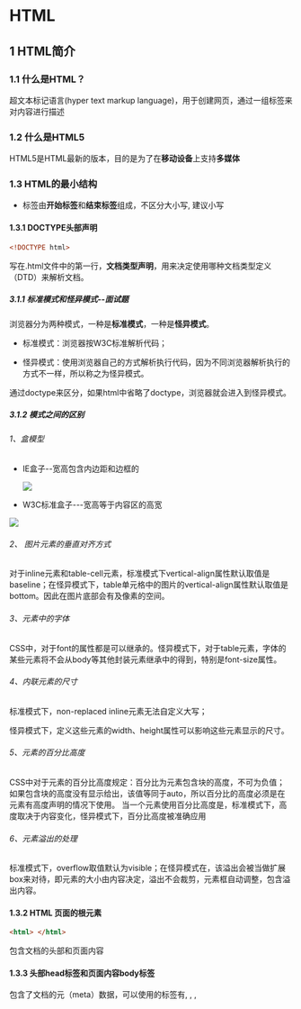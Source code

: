 # HTML

## 1 HTML简介

### 1.1 什么是HTML？

超文本标记语言(hyper text markup language)，用于创建网页，通过一组标签来对内容进行描述

### 1.2 什么是HTML5

HTML5是HTML最新的版本，目的是为了在**移动设备**上支持**多媒体**

### 1.3 HTML的最小结构

- 标签由**开始标签**和**结束标签**组成，不区分大小写, 建议小写

#### 1.3.1 DOCTYPE头部声明

```html
<!DOCTYPE html> 
```

写在.html文件中的第一行，**文档类型声明**，用来决定使用哪种文档类型定义（DTD）来解析文档。

##### 3.1.1 标准模式和怪异模式--面试题

浏览器分为两种模式，一种是**标准模式**，一种是**怪异模式**。

- 标准模式：浏览器按W3C标准解析代码；

- 怪异模式：使用浏览器自己的方式解析执行代码，因为不同浏览器解析执行的方式不一样，所以称之为怪异模式。

通过doctype来区分，如果html中省略了doctype，浏览器就会进入到怪异模式。

##### 3.1.2 模式之间的区别

###### 1、盒模型

- IE盒子--宽高包含内边距和边框的

  ![](D:\work\图片\ie盒子.jpg)



- W3C标准盒子---宽高等于内容区的高宽

![](D:\work\图片\W3C盒子.jpg)

###### 2、 图片元素的垂直对齐方式

对于inline元素和table-cell元素，标准模式下vertical-align属性默认取值是baseline；在怪异模式下，table单元格中的图片的vertical-align属性默认取值是bottom。因此在图片底部会有及像素的空间。

 ###### 3、元素中的字体
CSS中，对于font的属性都是可以继承的。怪异模式下，对于table元素，字体的某些元素将不会从body等其他封装元素继承中的得到，特别是font-size属性。

###### 4、内联元素的尺寸

标准模式下，non-replaced inline元素无法自定义大写；

怪异模式下，定义这些元素的width、height属性可以影响这些元素显示的尺寸。

###### 5、元素的百分比高度

CSS中对于元素的百分比高度规定：百分比为元素包含块的高度，不可为负值；如果包含块的高度没有显示给出，该值等同于auto，所以百分比的高度必须是在元素有高度声明的情况下使用。
当一个元素使用百分比高度是，标准模式下，高度取决于内容变化，怪异模式下，百分比高度被准确应用

###### 6、元素溢出的处理

标准模式下，overflow取值默认为visible；在怪异模式在，该溢出会被当做扩展box来对待，即元素的大小由内容决定，溢出不会裁剪，元素框自动调整，包含溢出内容。

#### 1.3.2  HTML 页面的根元素

```html
<html> </html>
```

包含文档的头部<head>和页面内容<body>

#### 1.3.3 头部head标签和页面内容body标签

包含了文档的元（meta）数据，可以使用的标签有<base>, <link>, <meta>, <script>, <style>, 以及 <title>

其中title定义文档标题，是 head 部分中唯一必需的元素。

- 1、base 标签为页面上的所有**链接**规定**默认地址**或默认目标。

- ```html
  <base href="http://www.w3school.com.cn/i/" />
  //规定默认地址
  <base target="_blank" />
  //规定默认打开方式
  ```

- 2、link常用链接一个外部样式表

- ```html
  <link rel="stylesheet" type="text/css" href="theme.css" />
  ```

- 3、meta可提供有关页面的**元信息**（meta-information），比如针对**搜索引擎**和**更新频度**的描述和关键词。

- ```html
  <meta charset="utf-8">//定义网页编码格式为 utf-8
  ```

##### 1，meta-viewport

viewport（视口）：用于移动设备，一般这个窗口都会设置的比移动设备宽，因为移动设备分辨率低，然后就要双指移动和缩放，常见将窗口设置为980px和1024px

常见使用meta标签来设置viewport属性

1,name表示控制的是viewport

2,content表示viewport的属性

- width：控制窗口的宽度，可以设置值，也可以设为device-width 为设备宽度（单位为缩放为 100% 时的 CSS 的像素）。
- initial-scale：第一次打开窗口时缩放比例，缩放相对于ideal viewport
- maximum-scale：允许用户缩放的最大比例
- minimum-scale：允许用户缩放的最小比例
- user-scalable：用户是否可以手动缩放

```html
<meta name=”viewport” content=”width=device-width, initial-scale=1, maximum-scale=1″>
```

- 4、<title>元素描述了文档的标题

body标签---定义页面内容

#### 1.3.4 HTML的具体结构

```html
<!DOCTYPE html>
<html>
<head>
<meta charset="UTF-8">
<title>页面标题</title>
</head>
<body>
<h1>我的第一个标题</h1>
<p>我的第一个段落。</p>
</body>
</html>
```

![](D:\work\图片\页面结构.jpg)



## 2 HTML标签

### 2.1 常见标签

#### 2.1.1 头部中使用

title---定义了HTML文档的标题
使用 <title> 标签定义HTML文档的标题

base---定义了所有链接的URL
使用 <base> 定义页面中所有链接默认的链接目标地址。

meta---提供了HTML文档的meta标记

使用 <meta> 元素来描述HTML文档的描述，关键词，作者，字符集等。

style---设置CSS样式

link---链接CSS文件到该文档

```
       <!--在网页标题左侧和收藏夹导入图标
			rel="icon/shortcut icon"
			type="image/x-icon"
			图标的后缀必须是.ico
		-->
<link rel="shortcut icon" href="img/favicon.ico" type="image/x-icon" />
```



#### 2.1.2 页面内容中使用

##### 一、段落

包括标题、段落、链接、图像、换行符、分割线、注释

**1、标题---h1-h6**

依次减小字体大小，若超过则直接变成**文本字体**大小

**2、段落---p**

块级标签，自动换行、有行前行后的距离

**3、链接---a**

用于从一个页面链接到另一个页面

href 属性：放置链接、它指示链接的目标。

target属性：规定在何处打开链接文档。

- link：一个**未访问过**的链接显示为**蓝色**字体并带有下划线。
- visited：**访问过**的链接显示为**紫色**并带有下划线。
- actived：**点击**链接时，链接显示为**红色**并带有下划线。

**4、图像---img**

向网页中嵌入一幅图像

src 属性：放置链接、它指示图像目标。

 alt 属性：当图片不显示时显示的文字

**5、换行标签---br**

可以单标签<br />

**6、水平分割线---hr**

可以单标签<hr />

**7、<!-- -->---注释**

##### 二、文本

包括粗体、斜体、小号字体、大号字体、下标字、上标字、删除字、插入字、短引入、长引入、下划线

**1、粗体---b/strong**

语义化：<strong> 或者 <em>意味着你要呈现的文本是重要的，所以要突出显示。

**2、斜体---i/em**

**3、小号字体---small**

**4、大号字体---big**

**5、下标字---sub**

**6、上标字---sup**

**7、删除字---del**

横线插入文字

**8、插入字---ins**

也就是标签内容会有下划线

**9、短引入---q**

在引用的周围插入引号。

**10、长引用---blockquote**

元素进行缩进、并换行，行前行后也有段落距离

**11、下划线----u**

##### 三、列表

1、ul 标签定义无序列表。

将 ul 标签与 li 标签一起使用，创建无序列表。

type属性：规定列表的项目符号的类型。

disc-square-circle

2、ol 标签定义了一个有序列表， 列表排序以数字来显示。

使用 li 标签来定义列表选项。

start属性：指定了列表编号的起始值

3、dl 标签定义一个描述列表。

dl标签与 dt（定义项目/名字）和 dd（描述每一个项目/名字）一起使用。

##### 四、表格

表格---table

表头---th

粗体并且居中

行---tr

单元格---td

普通的左对齐文本

表格标题---caption

必须直接放置到 table 标签之后，只能对每个表格定义一个标题。

页面---thead

<tbody> 元素应该与<thead>  and  <tfoot>元素结合起来使用，用来规定表格的各个部分（主体、表头、页脚）。

主体---tbody

页面---tfoot

### 2.2 emment插件创建标签

嵌套--->

并列---+

重复---*n

上级---^

上上级---^^

生成类---.[类名]

生成id---#[id名]

包裹---()

编号---$

例如：li.item$*5 生成五个li标签，类名分别是：item1~5

1.生成多位数的编号：三位数：$$$
2.倒序：$@-*5  生成五个li标签，类名分别是：item5~1
3.自定义初始下标：$@3*5：从3开始，类名分别是：item3~8

自定义属性---[]

例如：input[type='password' id='password']*5
生成文本---{}

